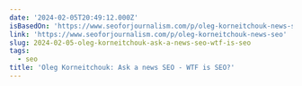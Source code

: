 ```yaml
---
date: '2024-02-05T20:49:12.000Z'
isBasedOn: 'https://www.seoforjournalism.com/p/oleg-korneitchouk-news-seo'
link: 'https://www.seoforjournalism.com/p/oleg-korneitchouk-news-seo'
slug: 2024-02-05-oleg-korneitchouk-ask-a-news-seo-wtf-is-seo
tags:
  - seo
title: 'Oleg Korneitchouk: Ask a news SEO - WTF is SEO?'
---
```


